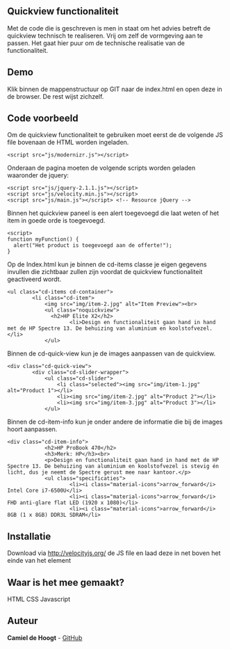 
## Quickview functionaliteit

Met de code die is geschreven is men in staat om het advies betreft de quickview technisch te realiseren. Vrij om zelf de vormgeving aan te passen. Het gaat hier puur om de technische realisatie van de functionaliteit.

## Demo
Klik binnen de mappenstructuur op GIT naar de index.html en open deze in de browser. De rest wijst zichzelf.

## Code voorbeeld
Om de quickview functionaliteit te gebruiken moet eerst de de volgende JS file bovenaan de HTML worden ingeladen.
```
<script src="js/modernizr.js"></script>

```
Onderaan de pagina moeten de volgende scripts worden geladen waaronder de jquery:
```
<script src="js/jquery-2.1.1.js"></script>
<script src="js/velocity.min.js"></script>
<script src="js/main.js"></script> <!-- Resource jQuery -->

```
Binnen het quickview paneel is een alert toegevoegd die laat weten of het item in goede orde is toegevoegd.
```
<script>
function myFunction() {
  alert("Het product is toegevoegd aan de offerte!");
}
```
Op de Index.html kun je binnen de cd-items classe je eigen gegevens invullen die zichtbaar zullen zijn voordat de quickview functionaliteit geactiveerd wordt.
```
<ul class="cd-items cd-container">
		<li class="cd-item">
			<img src="img/item-2.jpg" alt="Item Preview"><br>
			<ul class="noquickview">
			  <h2>HP Elite X2</h2>
					<li>Design en functionaliteit gaan hand in hand met de HP Spectre 13. De behuizing van aluminium en koolstofvezel.</li>
			</ul>
```

Binnen de cd-quick-view kun je de images aanpassen van de quickview.
```
<div class="cd-quick-view">
		<div class="cd-slider-wrapper">
			<ul class="cd-slider">
				<li class="selected"><img src="img/item-1.jpg" alt="Product 1"></li>
				<li><img src="img/item-2.jpg" alt="Product 2"></li>
				<li><img src="img/item-3.jpg" alt="Product 3"></li>
			</ul> 
```
Binnen de cd-item-info kun je onder andere de informatie die bij de images hoort aanpassen.
```
<div class="cd-item-info">
			<h2>HP ProBook 470</h2>
			<h3>Merk: HP</h3><br>
			<p>Design en functionaliteit gaan hand in hand met de HP Spectre 13. De behuizing van aluminium en koolstofvezel is stevig én licht, dus je neemt de Spectre gerust mee naar kantoor.</p>
			<ul class="specificaties">
					<li><i class="material-icons">arrow_forward</i> Intel Core i7-6500U</li>
					<li><i class="material-icons">arrow_forward</i> FHD anti-glare flat LED (1920 x 1080)</li>
					<li><i class="material-icons">arrow_forward</i> 8GB (1 x 8GB) DDR3L SDRAM</li>
```

## Installatie

Download via http://velocityjs.org/ de JS file en laad deze in net boven het einde van het </body> element

## Waar is het mee gemaakt?

HTML
CSS
Javascript


## Auteur
<b>Camiel de Hoogt</b> - [GitHub](https://github.com/CCDH)
